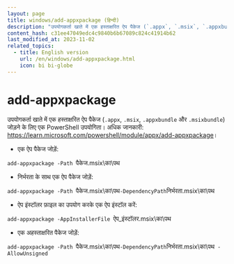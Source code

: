 ```yaml
---
layout: page
title: windows/add-appxpackage (हिन्दी)
description: "उपयोगकर्ता खाते में एक हस्ताक्षरित ऐप पैकेज (`.appx`, `.msix`, `.appxbundle` और `.msixbundle`) जोड़ने के लिए एक PowerShell उपयोगिता।"
content_hash: c31ee47049edc4c9840b6b67089c824c41914b62
last_modified_at: 2023-11-02
related_topics:
  - title: English version
    url: /en/windows/add-appxpackage.html
    icon: bi bi-globe
---
```

# add-appxpackage

उपयोगकर्ता खाते में एक हस्ताक्षरित ऐप पैकेज (`.appx`, `.msix`, `.appxbundle` और `.msixbundle`) जोड़ने के लिए एक PowerShell उपयोगिता।
अधिक जानकारी: <https://learn.microsoft.com/powershell/module/appx/add-appxpackage>।

- एक ऐप पैकेज जोड़ें:

`add-appxpackage -Path `<span class="tldr-var badge badge-pill bg-dark-lm bg-white-dm text-white-lm text-dark-dm font-weight-bold">पैकेज.msix\का\पथ</span>

- निर्भरता के साथ एक ऐप पैकेज जोड़ें:

`add-appxpackage -Path `<span class="tldr-var badge badge-pill bg-dark-lm bg-white-dm text-white-lm text-dark-dm font-weight-bold">पैकेज.msix\का\पथ</span>` -DependencyPath `<span class="tldr-var badge badge-pill bg-dark-lm bg-white-dm text-white-lm text-dark-dm font-weight-bold">निर्भरता.msix\का\पथ</span>

- ऐप इंस्टॉलर फ़ाइल का उपयोग करके एक ऐप इंस्टॉल करें:

`add-appxpackage -AppInstallerFile `<span class="tldr-var badge badge-pill bg-dark-lm bg-white-dm text-white-lm text-dark-dm font-weight-bold">ऐप_इंस्टॉलर.msix\का\पथ</span>

- एक अहस्ताक्षरित पैकेज जोड़ें:

`add-appxpackage -Path `<span class="tldr-var badge badge-pill bg-dark-lm bg-white-dm text-white-lm text-dark-dm font-weight-bold">पैकेज.msix\का\पथ</span>` -DependencyPath `<span class="tldr-var badge badge-pill bg-dark-lm bg-white-dm text-white-lm text-dark-dm font-weight-bold">निर्भरता.msix\का\पथ</span>` -AllowUnsigned`
